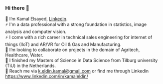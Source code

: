 ### Hi there 👋
🔭 I’m Kamal Elsayed, [Linkedin](https://www.linkedin.com/in/kamaleldin/).</br>
⚡ I'm a data professional with a strong foundation in statistics, image analysis and computer vision. </br>
⚡ I come with a rich career in technical sales engineering for internet of things (IIoT) and AR/VR for Oil & Gas and Manufacturing.</br>
👯 I’m looking to collaborate on projects in the domain of Agritech, Healthcare, Water.</br>
🌱 I finished my Masters of Science in Data Science from Tilburg university (TiU) in the Netherlands.</br>
💬 Reach me via <k.eldin.kamal@gmail.com> or find me through Linkedin <https://www.linkedin.com/in/kamaleldin/></br>
<!--
**Kamal-Eldin/Kamal-Eldin** is a ✨ _special_ ✨ repository because its `README.md` (this file) appears on your GitHub profile.

Here are some ideas to get you started:

- 🔭 I’m currently working on ...
- 🌱 I’m currently learning ...
- 👯 I’m looking to collaborate on ...
- 🤔 I’m looking for help with ...
- 💬 Ask me about ...
- 📫 How to reach me: ...
- 😄 Pronouns: ...
- ⚡ Fun fact: ...
-->
